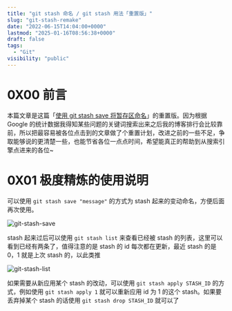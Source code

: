 ```yaml
---
title: "git stash 命名 / git stash 用法「重置版」"
slug: "git-stash-remake"
date: "2022-06-15T14:04:00+0000"
lastmod: "2025-01-16T08:56:38+0000"
draft: false
tags:
  - "Git"
visibility: "public"
---
```

# 0X00 前言

本篇文章是这篇「[使用 git stash save 将暂存区命名](<__GHOST_URL__/2018/03/05/git-stash/>)」的重置版。因为根据 Google 的统计数据我得知某些问题的关键词搜索出来之后我的博客排行会比较靠前，所以把最容易被各位点击到的文章做了个重置计划，改进之前的一些不足，争取能够说的更清楚一些，也能节省各位一点点时间，希望能真正的帮助到从搜索引擎点进来的各位~

# 0X01 极度精炼的使用说明

可以使用 `git stash save "message"` 的方式为 stash 起来的变动命名，方便后面再次使用。

![git-stash-save](https://blog-1251664340.cos.ap-chengdu.myqcloud.com/2022/06/15/gitstashsave.png)

stash 起来过后可以使用 `git stash list` 来查看已经被 stash 的列表，这里可以看到已经有两条了，值得注意的是 stash 的 id 每次都在更新，最近 stash 的是 0，1 就是上次 stash 的，以此类推

![git-stash-list](https://blog-1251664340.cos.ap-chengdu.myqcloud.com/2022/06/15/gitstashlist.png)

如果需要从新应用某个 stash 的改动，可以使用 `git stash apply STASH_ID` 的方式，例如使用 `git stash apply 1` 就可以重新应用 id 为 1 的这个 stash。如果要丢弃掉某个 stash 的话使用 `git stash drop STASH_ID` 就可以了
